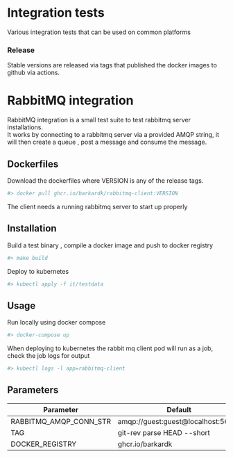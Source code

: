 # Integration tests

Various integration tests that can be used on common platforms  


### Release
Stable versions are released via tags that published the docker images to github via actions.

# RabbitMQ integration
RabbitMQ integration is a small test suite to test rabbitmq server installations.  
It works by connecting to a rabbitmq server via a provided AMQP string, it will then create a queue , post a message and consume the message.

## Dockerfiles
Download the dockerfiles where VERSION is any of the release tags. 
```bash
#> docker pull ghcr.io/barkardk/rabbitmq-client:VERSION
```

The client needs a running rabbitmq server to start up properly   
 


## Installation

Build a test binary , compile a docker image and push to docker registry
```bash
#> make build
```
Deploy to kubernetes
```bash
#> kubectl apply -f it/testdata
```
## Usage
Run locally using docker compose
```bash
#> docker-compose up
```

When deploying to kubernetes the rabbit mq client pod will run as a job, check the job logs for output
```bash
#> kubectl logs -l app=rabbitmq-client
```

## Parameters
|   Parameter | Default   |  
|---|---|
| RABBITMQ_AMQP_CONN_STR  | amqp://guest:guest@localhost:5672/  |  
| TAG  |  git-rev parse HEAD --short |  
| DOCKER_REGISTRY | ghcr.io/barkardk  |  